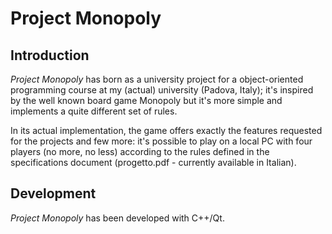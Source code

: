 Project Monopoly
================

Introduction
------------

_Project Monopoly_ has born as a university project for a object-oriented programming course at my (actual) university (Padova, Italy); it's inspired by the well known board game Monopoly but it's more simple and implements a quite different set of rules.

In its actual implementation, the game offers exactly the features requested for the projects and few more: it's possible to play on a local PC with four players (no more, no less) according to the rules defined in the specifications document (progetto.pdf - currently available in Italian).

Development
-----------

_Project Monopoly_ has been developed with C++/Qt.
